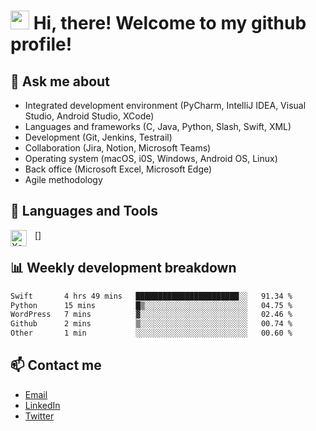 <h1><img src="https://emojis.slackmojis.com/emojis/images/1531849430/4246/blob-sunglasses.gif?1531849430" width="30"/> Hi, there! Welcome to my github profile!</h1>

## 💬 Ask me about
- Integrated development environment (PyCharm, IntelliJ IDEA, Visual Studio, Android Studio, XCode)
- Languages and frameworks (C, Java, Python, Slash, Swift, XML)
- Development (Git, Jenkins, Testrail)
- Collaboration (Jira, Notion, Microsoft Teams)
- Operating system (macOS, i0S, Windows, Android OS, Linux)
- Back office (Microsoft Excel, Microsoft Edge)
- Agile methodology

## 🔨 Languages and Tools
[<img align="left" alt="Xcode" width="26px" src="https://cdn.jsdelivr.net/gh/devicons/devicon/icons/xcode/xcode-original.svg" style="padding-right:10px;" />]



## 📊 Weekly development breakdown

```txt
Swift       4 hrs 49 mins   ███████████████████████░░   91.34 %
Python      15 mins         █▒░░░░░░░░░░░░░░░░░░░░░░░   04.75 %
WordPress   7 mins          ▓░░░░░░░░░░░░░░░░░░░░░░░░   02.46 %
Github      2 mins          ▒░░░░░░░░░░░░░░░░░░░░░░░░   00.74 %
Other       1 min           ░░░░░░░░░░░░░░░░░░░░░░░░░   00.60 %
```

## 📫 Contact me 
- [Email](mailto:samarpitaroy01@gmail.com)
- [LinkedIn](https://www.linkedin.com/in/samarpita-roy/)
- [Twitter](https://twitter.com/tinnyRoyyy)
